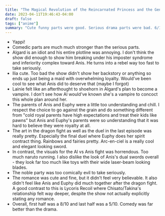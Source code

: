 ```yaml
---
title: "The Magical Revolution of the Reincarnated Princess and the Genius Young Lady"
date: 2023-04-11T19:46:43-04:00
draft: false
tags: ["anime"]
summary: "Cute funny parts were good. Serious drama parts were bad. 6/10"
---
```


- Yappi!
- Comedic parts are much much stronger than the serious parts.
- Algard is an idiot and his entire plotline was annoying. I don't think the show did enough to show him breaking under his imposter syndrome and inferiority complex toward Anis. He turns into a rebel way too fast to take seriously.
- Ilia cute. Too bad the show didn't show her backstory or anything so ends up just being a maid with overwhelming loyalty. Would've been cool to see what Anis did to deserve that (maybe I forgot)
- Lainie felt like an afterthought to shoehorn in Algard's plan to become a vampire. I don't see how Al would've known she's a vampire to concoct this whole plan around her.
- The parents of Anis and Euphy were a little too understanding and chill. I respect the choice to go against the grain and do something different from "cold royal parents have high expectations and treat their kids like pawns" but Anis and Euphy's parents were so understanding that it was hard to believe they were royalty at all.
- The art in the dragon fight as well as the duel in the last episode was really pretty. Especially the final duel where Euphy does her spirit contract thing. Rainbows and fairies pretty. Arc-en-ciel is a really cool and elegant looking sword.
- In contrast, the visuals for the Al vs Anis fight was horrendous. Too much naruto running. I also dislike the look of Anis's dual swords overall - they look far too much like toys with their wide laser-beam looking blades.
- The noble party was too comically evil to take seriously.
- The romance was cute and fine, but it didn't feel very believable. It also didn't feel like Anis and Euphy did much together after the dragon fight. A good contrast to this is Lycoris Recoil where Chisato/Takina's relationship felt way deeper, despite the show not actually explicitly stating any romance.
- Overall, first half was a 8/10 and last half was a 5/10. Comedy was far better than the drama.
